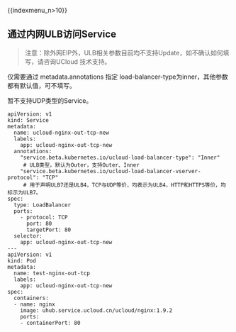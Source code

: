 {{indexmenu_n>10}}
## 通过内网ULB访问Service

> 注意：除外网EIP外，ULB相关参数目前均不支持Update，如不确认如何填写，请咨询UCloud 技术支持。


仅需要通过 metadata.annotations 指定 load-balancer-type为inner，其他参数都有默认值，可不填写。

暂不支持UDP类型的Service。

```
apiVersion: v1
kind: Service
metadata:
  name: ucloud-nginx-out-tcp-new
  labels:
    app: ucloud-nginx-out-tcp-new
  annotations:
    "service.beta.kubernetes.io/ucloud-load-balancer-type": "Inner"  
     # ULB类型，默认为Outer，支持Outer、Inner
    "service.beta.kubernetes.io/ucloud-load-balancer-vserver-protocol": "TCP"       
     # 用于声明ULB7还是ULB4，TCP与UDP等价，均表示为ULB4，HTTP和HTTPS等价，均标示为ULB7。
spec:
  type: LoadBalancer
  ports:
    - protocol: TCP
      port: 80
      targetPort: 80
  selector:
    app: ucloud-nginx-out-tcp-new
---
apiVersion: v1
kind: Pod
metadata:
  name: test-nginx-out-tcp
  labels:
    app: ucloud-nginx-out-tcp-new
spec:
  containers:
  - name: nginx
    image: uhub.service.ucloud.cn/ucloud/nginx:1.9.2
    ports:
    - containerPort: 80
```